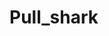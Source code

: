 # Pull_shark
  
        
      
             
          
      
           
       
            
       
   
  
